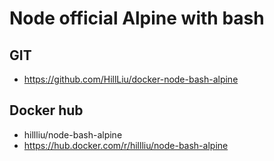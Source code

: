 Node official Alpine with bash
======

## GIT
   * https://github.com/HillLiu/docker-node-bash-alpine

## Docker hub
   * hillliu/node-bash-alpine
   * https://hub.docker.com/r/hillliu/node-bash-alpine


